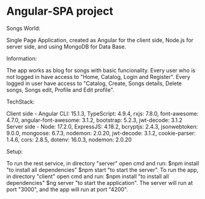 # Angular-SPA project

Songs World:

Single Page Application, created as Angular for the client side, Node.js for server side, and using MongoDB for Data Base.

Information:

The app works as blog for songs with basic funcionality. Every user who is not logged in have access to "Home, Catalog, Login and Register".
Every logged in user have access to "Catalog, Create, Songs details, Delete songs, Songs edit, Profile and Edit profile".

TechStack:

Client side - Angular CLI: 15.1.3, TypeScript: 4.9.4, rxjs: 7.8.0, font-awesome: 4.7.0, angular-font-awesome: 3.1.2, bootstrap: 5.2.3, jwt-decode: 3.1.2
Server side - Node: 17.2.0, ExpressJS: 4.18.2, bcryptjs: 2.4.3, jsonwebtoken: 9.0.0, mongoose: 6.7.3, nodemon: 2.0.20, jwt-decode: 3.1.2, cookie-parser: 1.4.6, cors: 2.8.5, dotenv: 16.0.3, nodemon: 2.0.20

Setup:

To run the rest service, in directory "server" open cmd and run: $npm install "to install all dependencies" $npm start "to start the server".
To run the app, in directory "client" open cmd and run: $npm install "to install all dependencies" $ng server "to start the application".
The server will run at port "3000", and the app will run at port "4200".
